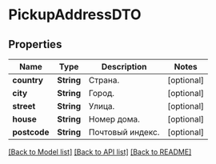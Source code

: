 # PickupAddressDTO

## Properties
Name | Type | Description | Notes
------------ | ------------- | ------------- | -------------
**country** | **String** | Страна. | [optional] 
**city** | **String** | Город. | [optional] 
**street** | **String** | Улица. | [optional] 
**house** | **String** | Номер дома. | [optional] 
**postcode** | **String** | Почтовый индекс. | [optional] 

[[Back to Model list]](../README.md#documentation-for-models) [[Back to API list]](../README.md#documentation-for-api-endpoints) [[Back to README]](../README.md)


